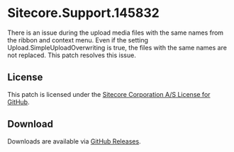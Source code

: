 # Sitecore.Support.145832
There is an issue during the upload media files with the same names from the ribbon and context menu. Even if the setting Upload.SimpleUploadOverwriting is true, the files with the same names are not replaced. This patch resolves this issue.

## License  
This patch is licensed under the [Sitecore Corporation A/S License for GitHub](https://github.com/sitecoresupport/Sitecore.Support.145832/blob/master/LICENSE).  

## Download  
Downloads are available via [GitHub Releases](https://github.com/sitecoresupport/Sitecore.Support.145832/releases).  
